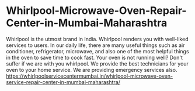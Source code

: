 # Whirlpool-Microwave-Oven-Repair-Center-in-Mumbai-Maharashtra
 Whirlpool is the utmost brand in India.  Whirlpool renders you with well-liked services to users. In our daily life, there are many useful things such as air conditioner, refrigerator, microwave, and also one of the most helpful things in the oven to save time to cook fast. Your oven is not running well? Don't suffer if we are with you whirlpool. We provide the best technicians for your oven to your home service. We are providing emergency services also. https://whirlpoolservicecentermumbai.in/whirlpool-microwave-oven-service-repair-center-in-mumbai-maharashtra/
